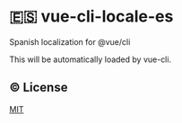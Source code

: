 # :es: vue-cli-locale-es

Spanish localization for @vue/cli

This will be automatically loaded by vue-cli.

## :copyright: License

[MIT](http://opensource.org/licenses/MIT)